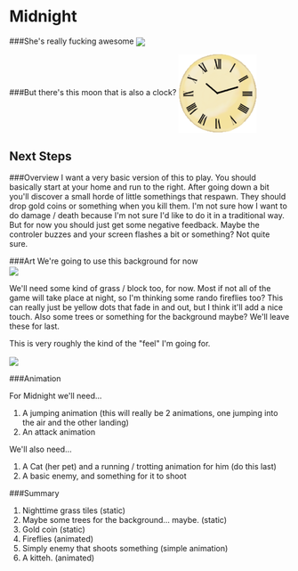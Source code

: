 Midnight
========

###She's really fucking awesome
<img align='center' src='http://i.imgur.com/2n7oKYR.gif' height='256px'></img>

###But there's this moon that is also a clock?
<img align='center' src='https://github.com/zconnelly13/Midnight/blob/master/art/moonclock.png?raw=true'></img>

## Next Steps

###Overview
I want a very basic version of this to play. You should basically start at your home and run to the right. After going down a bit you'll discover a small horde of little somethings that respawn. They should drop gold coins or something when you kill them. I'm not sure how I want to do damage / death because I'm not sure I'd like to do it in a traditional way. But for now you should just get some negative feedback. Maybe the controler buzzes and your screen flashes a bit or something? Not quite sure.

###Art
We're going to use this background for now </br>
<img align='center' src='http://i.imgur.com/nq8bFk7.jpg' height=300></img>

We'll need some kind of grass / block too, for now. Most if not all of the game will take place at night, so I'm thinking some rando fireflies too? This can really just be yellow dots that fade in and out, but I think it'll add a nice touch. Also some trees or something for the background maybe? We'll leave these for last.

This is very roughly the kind of the "feel" I'm going for.

<img align='center' src='http://1.bp.blogspot.com/--O5YRwfU1gg/TzapUmi7lXI/AAAAAAAAAEM/kis5f6R3wRA/s1600/Field_in_the_night_by_Slimack.jpg' height=300></img>

###Animation

For Midnight we'll need...

1. A jumping animation (this will really be 2 animations, one jumping into the air and the other landing)
2. An attack animation

We'll also need...
1. A Cat (her pet) and a running / trotting animation for him (do this last)
2. A basic enemy, and something for it to shoot

###Summary

1. Nighttime grass tiles (static)
2. Maybe some trees for the background... maybe. (static)
3. Gold coin (static)
3. Fireflies (animated)
4. Simply enemy that shoots something (simple animation)
5. A kitteh. (animated)
